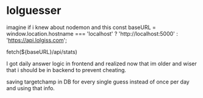 # lolguesser
imagine if i knew about nodemon and this
const baseURL = window.location.hostname === 'localhost'
  ? 'http://localhost:5000'
  : 'https://api.lolgiss.com';

fetch(${baseURL}/api/stats)

I got daily answer logic in frontend and realized now that im older and wiser that i should be in backend to prevent cheating. 

saving targetchamp in DB for every single guess instead of once per day and using that info. 